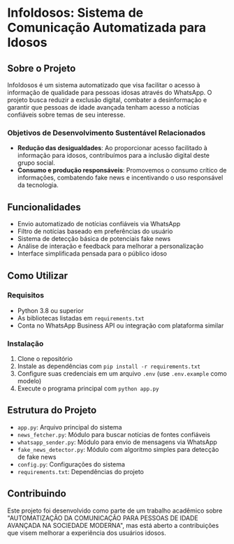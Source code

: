 # InfoIdosos: Sistema de Comunicação Automatizada para Idosos

## Sobre o Projeto

InfoIdosos é um sistema automatizado que visa facilitar o acesso à informação de qualidade para pessoas idosas através do WhatsApp. O projeto busca reduzir a exclusão digital, combater a desinformação e garantir que pessoas de idade avançada tenham acesso a notícias confiáveis sobre temas de seu interesse.

### Objetivos de Desenvolvimento Sustentável Relacionados

- **Redução das desigualdades**: Ao proporcionar acesso facilitado à informação para idosos, contribuímos para a inclusão digital deste grupo social.
- **Consumo e produção responsáveis**: Promovemos o consumo crítico de informações, combatendo fake news e incentivando o uso responsável da tecnologia.

## Funcionalidades

- Envio automatizado de notícias confiáveis via WhatsApp
- Filtro de notícias baseado em preferências do usuário
- Sistema de detecção básica de potenciais fake news
- Análise de interação e feedback para melhorar a personalização
- Interface simplificada pensada para o público idoso

## Como Utilizar

### Requisitos

- Python 3.8 ou superior
- As bibliotecas listadas em `requirements.txt`
- Conta no WhatsApp Business API ou integração com plataforma similar

### Instalação

1. Clone o repositório
2. Instale as dependências com `pip install -r requirements.txt`
3. Configure suas credenciais em um arquivo `.env` (use `.env.example` como modelo)
4. Execute o programa principal com `python app.py`

## Estrutura do Projeto

- `app.py`: Arquivo principal do sistema
- `news_fetcher.py`: Módulo para buscar notícias de fontes confiáveis
- `whatsapp_sender.py`: Módulo para envio de mensagens via WhatsApp
- `fake_news_detector.py`: Módulo com algoritmo simples para detecção de fake news
- `config.py`: Configurações do sistema
- `requirements.txt`: Dependências do projeto

## Contribuindo

Este projeto foi desenvolvido como parte de um trabalho acadêmico sobre "AUTOMATIZAÇÃO DA COMUNICAÇÃO PARA PESSOAS DE IDADE AVANÇADA NA SOCIEDADE MODERNA", mas está aberto a contribuições que visem melhorar a experiência dos usuários idosos. 